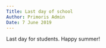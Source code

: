 ```yaml
---
Title: Last day of school
Author: Primoris Admin
Date: 7 June 2019
---
```


Last day for students. Happy summer!
